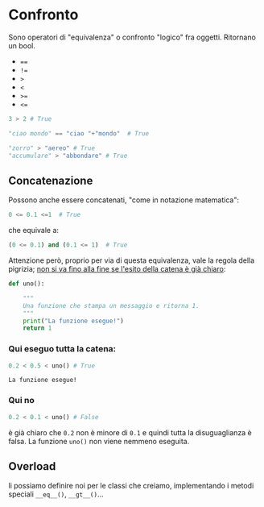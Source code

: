 # Confronto

Sono operatori di "equivalenza" o confronto "logico" fra oggetti. Ritornano un bool.

* `==`
* `!=`
* `>`
* `<`
* `>=`
* `<=`

```python
3 > 2 # True
```

```python
"ciao mondo" == "ciao "+"mondo"  # True
```

```python
"zorro" > "aereo" # True
"accumulare" > "abbondare" # True
```

## Concatenazione

Possono anche essere concatenati, "come in notazione matematica":

```python
0 <= 0.1 <=1  # True
```

che equivale a:

```python
(0 <= 0.1) and (0.1 <= 1)  # True
```

Attenzione però, proprio per via di questa equivalenza, vale la regola della pigrizia; [non si va fino alla fine se l'esito della catena è già chiaro](../../o1_tipi_dati/o5_booleani/2-short-circuiting.md#shortcircuting):

```python
def uno():

    """
    Una funzione che stampa un messaggio e ritorna 1.
    """
    print("La funzione esegue!")
    return 1 
```

### Qui eseguo tutta la catena:

```python
0.2 < 0.5 < uno() # True
```

```
La funzione esegue!
```

### Qui no

```python
0.2 < 0.1 < uno() # False
```

è già chiaro che `0.2` non è minore di `0.1` e quindi tutta la disuguaglianza è falsa. La funzione `uno()` non viene nemmeno eseguita.



## Overload
li possiamo definire noi per le classi che creiamo, implementando i metodi speciali `__eq__()`, `__gt__()`...


